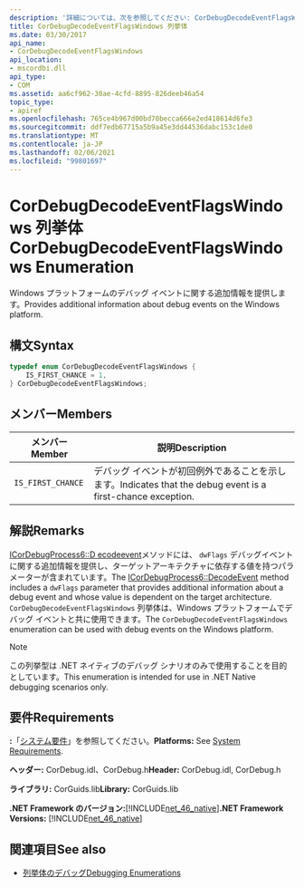 ```yaml
---
description: '詳細については、次を参照してください: CorDebugDecodeEventFlagsWindows 列挙型'
title: CorDebugDecodeEventFlagsWindows 列挙体
ms.date: 03/30/2017
api_name:
- CorDebugDecodeEventFlagsWindows
api_location:
- mscordbi.dll
api_type:
- COM
ms.assetid: aa6cf962-30ae-4cfd-8895-826deeb46a54
topic_type:
- apiref
ms.openlocfilehash: 765ce4b967d00bd70becca666e2ed418614d6fe3
ms.sourcegitcommit: ddf7edb67715a5b9a45e3dd44536dabc153c1de0
ms.translationtype: MT
ms.contentlocale: ja-JP
ms.lasthandoff: 02/06/2021
ms.locfileid: "99801697"
---
```

# <a name="cordebugdecodeeventflagswindows-enumeration"></a><span data-ttu-id="10857-103">CorDebugDecodeEventFlagsWindows 列挙体</span><span class="sxs-lookup"><span data-stu-id="10857-103">CorDebugDecodeEventFlagsWindows Enumeration</span></span>

<span data-ttu-id="10857-104">Windows プラットフォームのデバッグ イベントに関する追加情報を提供します。</span><span class="sxs-lookup"><span data-stu-id="10857-104">Provides additional information about debug events on the Windows platform.</span></span>  
  
## <a name="syntax"></a><span data-ttu-id="10857-105">構文</span><span class="sxs-lookup"><span data-stu-id="10857-105">Syntax</span></span>  
  
```cpp  
typedef enum CorDebugDecodeEventFlagsWindows {  
    IS_FIRST_CHANCE = 1,  
} CorDebugDecodeEventFlagsWindows;  
```  
  
## <a name="members"></a><span data-ttu-id="10857-106">メンバー</span><span class="sxs-lookup"><span data-stu-id="10857-106">Members</span></span>  
  
|<span data-ttu-id="10857-107">メンバー</span><span class="sxs-lookup"><span data-stu-id="10857-107">Member</span></span>|<span data-ttu-id="10857-108">説明</span><span class="sxs-lookup"><span data-stu-id="10857-108">Description</span></span>|  
|------------|-----------------|  
|`IS_FIRST_CHANCE`|<span data-ttu-id="10857-109">デバッグ イベントが初回例外であることを示します。</span><span class="sxs-lookup"><span data-stu-id="10857-109">Indicates that the debug event is a first-chance exception.</span></span>|  
  
## <a name="remarks"></a><span data-ttu-id="10857-110">解説</span><span class="sxs-lookup"><span data-stu-id="10857-110">Remarks</span></span>  

 <span data-ttu-id="10857-111">[ICorDebugProcess6::D ecodeevent](icordebugprocess6-decodeevent-method.md)メソッドには、 `dwFlags` デバッグイベントに関する追加情報を提供し、ターゲットアーキテクチャに依存する値を持つパラメーターが含まれています。</span><span class="sxs-lookup"><span data-stu-id="10857-111">The [ICorDebugProcess6::DecodeEvent](icordebugprocess6-decodeevent-method.md) method includes a `dwFlags` parameter that provides additional information about a debug event and whose value is dependent on the target architecture.</span></span> <span data-ttu-id="10857-112">`CorDebugDecodeEventFlagsWindows` 列挙体は、Windows プラットフォームでデバッグ イベントと共に使用できます。</span><span class="sxs-lookup"><span data-stu-id="10857-112">The `CorDebugDecodeEventFlagsWindows` enumeration can be used with debug events on the Windows platform.</span></span>  
  
> [!NOTE]
> <span data-ttu-id="10857-113">この列挙型は .NET ネイティブのデバッグ シナリオのみで使用することを目的としています。</span><span class="sxs-lookup"><span data-stu-id="10857-113">This enumeration is intended for use in .NET Native debugging scenarios only.</span></span>  
  
## <a name="requirements"></a><span data-ttu-id="10857-114">要件</span><span class="sxs-lookup"><span data-stu-id="10857-114">Requirements</span></span>  

 <span data-ttu-id="10857-115">**:**「[システム要件](../../get-started/system-requirements.md)」を参照してください。</span><span class="sxs-lookup"><span data-stu-id="10857-115">**Platforms:** See [System Requirements](../../get-started/system-requirements.md).</span></span>  
  
 <span data-ttu-id="10857-116">**ヘッダー:** CorDebug.idl、CorDebug.h</span><span class="sxs-lookup"><span data-stu-id="10857-116">**Header:** CorDebug.idl, CorDebug.h</span></span>  
  
 <span data-ttu-id="10857-117">**ライブラリ:** CorGuids.lib</span><span class="sxs-lookup"><span data-stu-id="10857-117">**Library:** CorGuids.lib</span></span>  
  
 <span data-ttu-id="10857-118">**.NET Framework のバージョン:**[!INCLUDE[net_46_native](../../../../includes/net-46-native-md.md)]</span><span class="sxs-lookup"><span data-stu-id="10857-118">**.NET Framework Versions:** [!INCLUDE[net_46_native](../../../../includes/net-46-native-md.md)]</span></span>  
  
## <a name="see-also"></a><span data-ttu-id="10857-119">関連項目</span><span class="sxs-lookup"><span data-stu-id="10857-119">See also</span></span>

- [<span data-ttu-id="10857-120">列挙体のデバッグ</span><span class="sxs-lookup"><span data-stu-id="10857-120">Debugging Enumerations</span></span>](debugging-enumerations.md)

